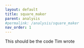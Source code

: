 ```yaml
---
layout: default
title: square_maker
parent: analysis
#permalink: /analysis/square_maker
nav_order: 1
---
```


This should be the code Tim wrote